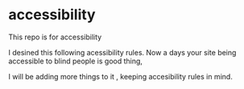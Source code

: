 # accessibility
This repo is for accessibility

I desined this following acessibility rules. Now a days your site being accessible to blind people is good thing,

I will be adding more things to it , keeping accesibility rules in mind.
